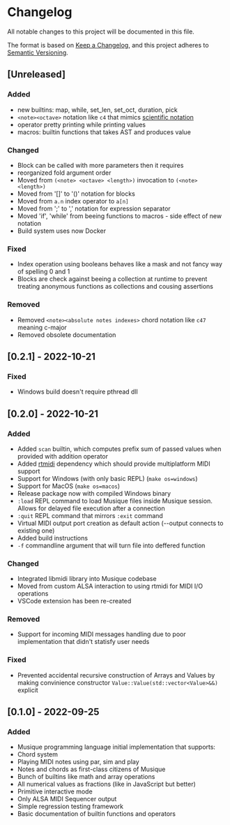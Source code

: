 # Changelog

All notable changes to this project will be documented in this file.

The format is based on [Keep a Changelog](https://keepachangelog.com/en/1.0.0/),
and this project adheres to [Semantic Versioning](https://semver.org/spec/v2.0.0.html).

## [Unreleased]

### Added

- new builtins: map, while, set_len, set_oct, duration, pick
- `<note><octave>` notation like `c4` that mimics [scientific notation](https://en.wikipedia.org/wiki/Scientific_pitch_notation)
- operator pretty printing while printing values
- macros: builtin functions that takes AST and produces value

### Changed

- Block can be called with more parameters then it requires
- reorganized fold argument order
- Moved from `(<note> <octave> <length>)` invocation to `(<note> <length>)`
- Moved from '[]' to '()' notation for blocks
- Moved from `a.n` index operator to `a[n]`
- Moved from ';' to ',' notation for expression separator
- Moved 'if', 'while' from beeing functions to macros - side effect of new notation
- Build system uses now Docker

### Fixed

- Index operation using booleans behaves like a mask and not fancy way of spelling 0 and 1
- Blocks are check against beeing a collection at runtime to prevent treating anonymous functions as collections and cousing assertions

### Removed

- Removed `<note><absolute notes indexes>` chord notation like `c47` meaning c-major
- Removed obsolete documentation

## [0.2.1] - 2022-10-21

### Fixed

- Windows build doesn't require pthread dll

## [0.2.0] - 2022-10-21

### Added

* Added `scan` builtin, which computes prefix sum of passed values when provided with addition operator
* Added [rtmidi](https://github.com/thestk/rtmidi/) dependency which should provide multiplatform MIDI support
* Support for Windows (with only basic REPL) (`make os=windows`)
* Support for MacOS (`make os=macos`)
* Release package now with compiled Windows binary
* `:load` REPL command to load Musique files inside Musique session. Allows for delayed file execution after a connection
* `:quit` REPL command that mirrors `:exit` command
* Virtual MIDI output port creation as default action (--output connects to existing one)
* Added build instructions
* `-f` commandline argument that will turn file into deffered function

### Changed

* Integrated libmidi library into Musique codebase
* Moved from custom ALSA interaction to using rtmidi for MIDI I/O operations
* VSCode extension has been re-created

### Removed

* Support for incoming MIDI messages handling due to poor implementation that didn't statisfy user needs

### Fixed

* Prevented accidental recursive construction of Arrays and Values by making convinience constructor `Value::Value(std::vector<Value>&&)` explicit

## [0.1.0] - 2022-09-25

### Added

* Musique programming language initial implementation that supports:
 * Chord system
 * Playing MIDI notes using par, sim and play
 * Notes and chords as first-class citizens of Musique
 * Bunch of builtins like math and array operations
 * All numerical values as fractions (like in JavaScript but better)
 * Primitive interactive mode
 * Only ALSA MIDI Sequencer output
* Simple regression testing framework
* Basic documentation of builtin functions and operators
